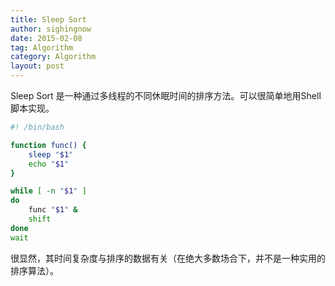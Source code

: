 ```yaml
---
title: Sleep Sort
author: sighingnow
date: 2015-02-08
tag: Algorithm
category: Algorithm
layout: post
---
```


Sleep Sort 是一种通过多线程的不同休眠时间的排序方法。可以很简单地用Shell脚本实现。

~~~bash
#! /bin/bash

function func() {
    sleep "$1"
    echo "$1"
}

while [ -n "$1" ]
do
    func "$1" &
    shift
done
wait
~~~

<!--more-->

很显然，其时间复杂度与排序的数据有关（在绝大多数场合下，并不是一种实用的排序算法）。




